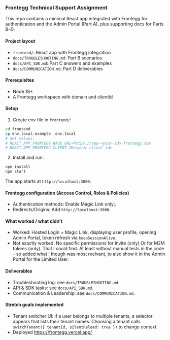 ### Frontegg Technical Support Assignment

This repo contains a minimal React app integrated with Frontegg for authentication and the Admin Portal (Part A), plus supporting docs for Parts B–D.

#### Project layout

- `frontend/`: React app with Frontegg integration
- `docs/TROUBLESHOOTING.md`: Part B scenarios
- `docs/API_SDK.md`: Part C answers and examples
- `docs/COMMUNICATION.md`: Part D deliverables

#### Prerequisites

- Node 18+
- A Frontegg workspace with domain and clientId

#### Setup

1) Create env file in `frontend/`:

```bash
cd frontend
cp env.local.example .env.local
# Set values:
# REACT_APP_FRONTEGG_BASE_URL=https://app-<your-id>.frontegg.com
# REACT_APP_FRONTEGG_CLIENT_ID=<your-client-id>
```

2) Install and run:

```bash
npm install
npm start
```

The app starts at `http://localhost:3000`.

#### Frontegg configuration (Access Control, Roles & Policies)

- Authentication methods: Enable Magic Link only;.
- Redirects/Origins: Add `http://localhost:3000`.

#### What worked / what didn’t

- Worked: Hosted Login + Magic Link, displaying user profile, opening Admin Portal, token refresh via `keepSessionAlive`.
- Not exactly worked: No specific permissions for Invite (only) Or for M2M tokens (only). That I could find. At least without manual tests in the code - so added what I though was most reelvant, to also show it in the Admin Portal for the Limited User. 

#### Deliverables

- Troubleshooting log: see `docs/TROUBLESHOOTING.md`.
- API & SDK tasks: see `docs/API_SDK.md`.
- Communication & Leadership: see `docs/COMMUNICATION.md`.

#### Stretch goals implemented

- Tenant switcher UI: if a user belongs to multiple tenants, a selector appears that lists their tenant names. Choosing a tenant calls `switchTenant({ tenantId, silentReload: true })` to change context.
- Deployed https://frontegg.vercel.app/
